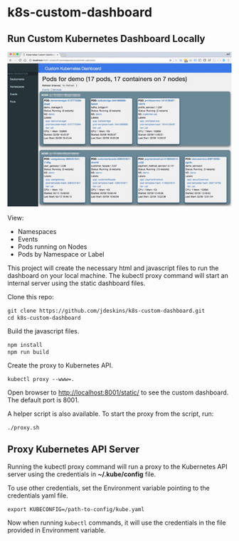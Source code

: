 # k8s-custom-dashboard


## Run Custom Kubernetes Dashboard Locally

![Screenshot](screenshot.jpg)

View:
* Namespaces
* Events
* Pods running on Nodes
* Pods by Namespace or Label

This project will create the necessary html and javascript files 
to run the dashboard on your local machine.
The kubectl proxy command will start an internal server using the static dashboard files.

Clone this repo:
```
git clone https://github.com/jdeskins/k8s-custom-dashboard.git
cd k8s-custom-dashboard
```

Build the javascript files.
```
npm install
npm run build
``` 

Create the proxy to Kubernetes API.
```
kubectl proxy --www=.
```

Open browser to <http://localhost:8001/static/> to see the custom dashboard.
The default port is 8001.
 
A helper script is also available.  To start the proxy from the script, run:
```
./proxy.sh
```


## Proxy Kubernetes API Server
Running the kubectl proxy command will run a proxy to the Kubernetes API server using
the credentials in **~/.kube/config** file.

To use other credentials, set the Environment variable pointing to the credentials yaml file.
```
export KUBECONFIG=/path-to-config/kube.yaml
```

Now when running `kubectl` commands, it will use the credentials in the file provided in Environment variable.
